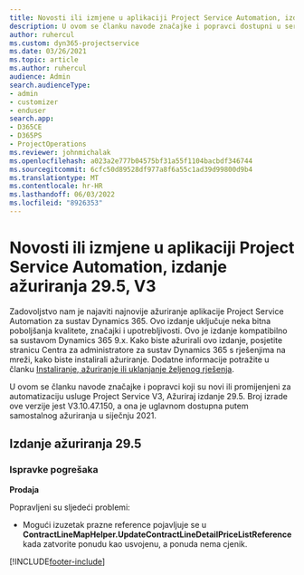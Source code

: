 ```yaml
---
title: Novosti ili izmjene u aplikaciji Project Service Automation, izdanje ažuriranja 29.5, hitni popravak, V3
description: U ovom se članku navode značajke i popravci dostupni u servisnom paketu Project Service Automation Update Release 29.5 Hotfix, V3.
author: ruhercul
ms.custom: dyn365-projectservice
ms.date: 03/26/2021
ms.topic: article
ms.author: ruhercul
audience: Admin
search.audienceType:
- admin
- customizer
- enduser
search.app:
- D365CE
- D365PS
- ProjectOperations
ms.reviewer: johnmichalak
ms.openlocfilehash: a023a2e777b04575bf31a55f1104bacbdf346744
ms.sourcegitcommit: 6cfc50d89528df977a8f6a55c1ad39d99800d9b4
ms.translationtype: MT
ms.contentlocale: hr-HR
ms.lasthandoff: 06/03/2022
ms.locfileid: "8926353"
---
```

# <a name="whats-new-or-changed-in-project-service-automation-update-release-295-v3"></a>Novosti ili izmjene u aplikaciji Project Service Automation, izdanje ažuriranja 29.5, V3

Zadovoljstvo nam je najaviti najnovije ažuriranje aplikacije Project Service Automation za sustav Dynamics 365. Ovo izdanje uključuje neka bitna poboljšanja kvalitete, značajki i upotrebljivosti. Ovo je izdanje kompatibilno sa sustavom Dynamics 365 9.x. Kako biste ažurirali ovo izdanje, posjetite stranicu Centra za administratore za sustav Dynamics 365 s rješenjima na mreži, kako biste instalirali ažuriranje. Dodatne informacije potražite u članku [Instaliranje, ažuriranje ili uklanjanje željenog rješenja](/power-platform/admin/install-remove-preferred-solution).

U ovom se članku navode značajke i popravci koji su novi ili promijenjeni za automatizaciju usluge Project Service V3, Ažuriraj izdanje 29.5. Broj izrade ove verzije jest V3.10.47.150, a ona je uglavnom dostupna putem samostalnog ažuriranja u siječnju 2021.

## <a name="update-release-295"></a>Izdanje ažuriranja 29.5

### <a name="bug-fixes"></a>Ispravke pogrešaka


**Prodaja**

Popravljeni su sljedeći problemi:

- Mogući izuzetak prazne reference pojavljuje se u **ContractLineMapHelper.UpdateContractLineDetailPriceListReference** kada zatvorite ponudu kao usvojenu, a ponuda nema cjenik.


[!INCLUDE[footer-include](../includes/footer-banner.md)]
